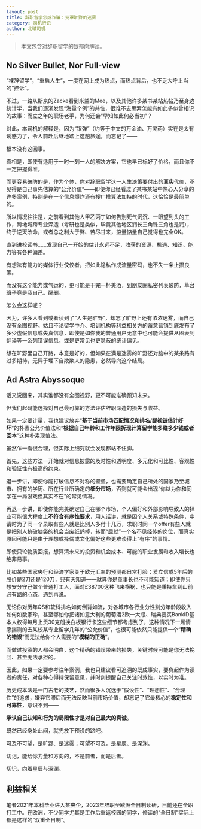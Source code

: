 ```yaml
---
layout: post
title: 辞职留学怎成诈骗：笼罩旷野的迷雾
category: 司机行记
author: 北辕司机
---
```


> 本文包含对辞职留学的致郁向解读。

## No Silver Bullet, Nor Full-view

“裸辞留学”，“重启人生”，一度在网上成为热点，而热点背后，也不乏大呼上当的“控诉”。

不过，一路从斯京的Zacke看到米兰的Mee，以及其他许多某书某站热帖乃至身边统计学，当我们逐渐发现“海量个例”的共性，很难不去思索怎能有如此多似曾相识的故事：而立之年的职场老手，为何还会“早知如此何必当初”？

对此，本司机的解释是，因为“银弹”（约等于中文的万金油、万灵药）实在是太有诱惑力了，令人前赴后继地踏上这趟旅途，而忘记了——

根本没有这回事。

真相是，即使有适用于一时一刻一人的解决方案，它也早已标好了价格，而且你不一定把握得准。

而更容易破防的是，作为个体，你对辞职留学这一人生决策要付出的**真实**代价，不见得是自己事先估算的“公允价值”——即使你已经看过了某书某站中热心人分享的许多案例，特别是在一个信息爆炸还有搜广推算法加持的时代，这恰恰是最简单的。

所以情况往往是，之前看到其他人甲乙丙丁如何告别死气沉沉、一眼望到头的工作，跨地域跨专业深造（考研也是类似，毕竟其他地区润长三角珠三角也是润），终于逆天改命，或者总之利大于弊、苦尽甘来，掂量掂量自己觉得也完全OK。

直到进校读书……发现自己一开始的估计永远不足，收获的资源、机遇、知识、能力等有各种偏差。

有想法有能力的媒体行业佼佼者，把如此隐私作成流量密码，也不失一条止损良策。

而没有这个能力或气运的，更可能是干完一杯美酒，到朋友圈私密列表破防，草台班子竟是我自己。醒删。

怎么会这样呢？

因为，许多人看到或者读到了“人生是旷野”，却忘了旷野上还有浓浓迷雾，而自己没有全图视野。姑且不论留学中介、培训机构等利益相关方的蓄意营销到底发布了多少虚假信息或失真信息，即使是如你我的普通用户无意中也可能会提供从图表到翻译等一系列错误信息，或是更常见也更隐蔽的统计偏见。

想在旷野里自己开路，本意是好的，但如果在满是迷雾的旷野还对脑中的某条路有过多期待，无异于埋下自欺欺人的隐患，必然导向这个结局。

## Ad Astra Abyssoque

话又说回来，其实谁都没有全图视野，更不可能准确预知未来。

但我们起码能选择对自己最可靠的方法评估辞职深造的损失与收益。

如果一定要计量，我也建议放弃“**基于当前市场匹配情况和排名/鄙视链估计好坏**”的朴素公允价值法和“**根据自己年龄和工作年限折现计算留学能多赚多少钱或者回本**”这种朴素现值法。

虽然乍一看很合理，但实际上细究就会发现都站不住脚。

首先，这些方法一开始就对信息披露的及时性和透明度、多元化和可比性、客观性和验证性有极高的约束。

退一步讲，即使你能打破信息不对称的壁垒，也需要确定自己所处的国家乃至城市、拥有的学历、所在行业所确定的**细分市场**，否则就可能会出现“你以为你和同学在一局游戏但其实不在”的常见情况。

再退一步讲，即使你能完美确定自己在哪个市场，个人偏好和外部影响导致人的择业可能很大程度上**不符合有序性要求**，用人话讲，就是因个人关系或特殊条件，申请时为了同一个录取有些人就是比别人多付十几万，求职时同一个offer有些人就是把别人挤破脑袋的机会当废纸鸽掉，转而“屈就”一个名不见经传的岗位，而真实原因可能只是由于理想或择偶或文化偏好这些更难谈得上“有序”的事情。

即使只论物质回报，想算清未来的投资和机会成本、可能的职业发展和收入增长也绝非易事。

比如某些国家央行和经济学家关于欧元汇率的预测都日常打脸；爱立信或5年后的股价是2刀还是120刀，只有天知道——就算你是董事长也不可能知道；即使你只想安分守己做个普通打工人，面对£38700这种飞来横祸，也只能是秉持车到山前必有路的心态，遇到再说。

无论你对历年QS和软科排名如何倒背如流，对各城市各行业分性别分年龄段收入如何如数家珍，甚至哪怕你把诸如意大利的葡萄酒2欧一大瓶、瑞典要买BankID基本人权得每月上贡30克朗换白板银行卡这些细节都考虑到了，这种情况下一厢情愿揣测的去某校某专业留学几年的“公允价值”，也很可能依然只能提供一个“**精确的错误**”而无法给你个人需要的“**模糊的正确**”。

而做过投资的人都会明白，这个精确的错误带来的损失，关键时候可能是你无法挽回、甚至无法承担的。

因此，如果一定要参考往年案例，我也只建议看可追溯的既成事实，要负起作为读者的责任，对各种心得持保留意见，并时刻提醒自己关注时效性，以实时为准。

历史成本法是一门古老的技艺，然而很多人沉迷于“假设性”、“理想性”、“合理性”的追求，嫌弃它滞后而无法反映当前市场价值，却忘记了它最核心的**稳定性和可靠性**，意识不到——

**承认自己认知和行为的局限性才是对自己最大的真诚**。

既然已经身处此间，就先放下预设的路吧。

可及不可望，是旷野、是迷雾；可望不可及，是星辰、是深渊。

切记，能给你力量和方向的，不是前者，而是后者。

切记，向着星辰与深渊。

## 利益相关

笔者2021年本科毕业进入某央企，2023年辞职至欧洲全日制读研，目前还在全职打工中。在欧洲，不少同学尤其是工作后重返校园的同学，修读的“全日制”实际上都是这样的“双重全日制”。